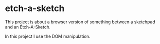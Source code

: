 # etch-a-sketch

This project is about a browser version of something between a sketchpad and an Etch-A-Sketch.

In this project I use the DOM manipulation.
